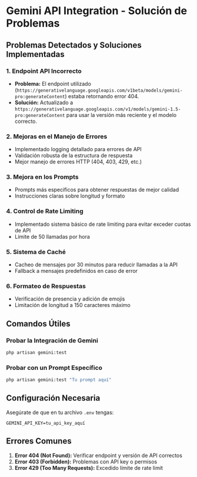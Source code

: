 # Gemini API Integration - Solución de Problemas

## Problemas Detectados y Soluciones Implementadas

### 1. Endpoint API Incorrecto
   * **Problema:** El endpoint utilizado (`https://generativelanguage.googleapis.com/v1beta/models/gemini-pro:generateContent`) estaba retornando error 404.
   * **Solución:** Actualizado a `https://generativelanguage.googleapis.com/v1/models/gemini-1.5-pro:generateContent` para usar la versión más reciente y el modelo correcto.

### 2. Mejoras en el Manejo de Errores
   * Implementado logging detallado para errores de API
   * Validación robusta de la estructura de respuesta
   * Mejor manejo de errores HTTP (404, 403, 429, etc.)

### 3. Mejora en los Prompts
   * Prompts más específicos para obtener respuestas de mejor calidad
   * Instrucciones claras sobre longitud y formato

### 4. Control de Rate Limiting
   * Implementado sistema básico de rate limiting para evitar exceder cuotas de API
   * Límite de 50 llamadas por hora

### 5. Sistema de Caché
   * Cacheo de mensajes por 30 minutos para reducir llamadas a la API
   * Fallback a mensajes predefinidos en caso de error

### 6. Formateo de Respuestas
   * Verificación de presencia y adición de emojis
   * Limitación de longitud a 150 caracteres máximo

## Comandos Útiles

### Probar la Integración de Gemini
```bash
php artisan gemini:test
```

### Probar con un Prompt Específico
```bash
php artisan gemini:test "Tu prompt aquí"
```

## Configuración Necesaria

Asegúrate de que en tu archivo `.env` tengas:
```
GEMINI_API_KEY=tu_api_key_aquí
```

## Errores Comunes

1. **Error 404 (Not Found):** Verificar endpoint y versión de API correctos
2. **Error 403 (Forbidden):** Problemas con API key o permisos
3. **Error 429 (Too Many Requests):** Excedido límite de rate limit 
